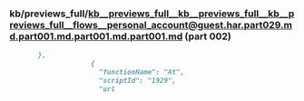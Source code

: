 ### kb/previews_full/kb__previews_full__kb__previews_full__kb__previews_full__flows__personal_account@guest.har.part029.md.part001.md.part001.md.part001.md (part 002)

```md
       },
                    {
                      "functionName": "At",
                      "scriptId": "1929",
                      "url
```

```
